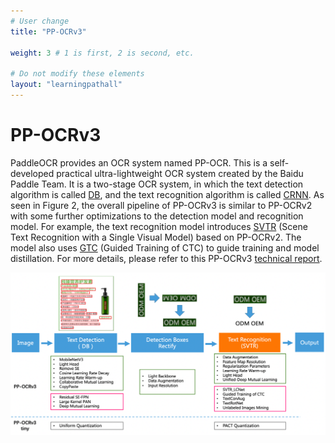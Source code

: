 ```yaml
---
# User change
title: "PP-OCRv3"

weight: 3 # 1 is first, 2 is second, etc.

# Do not modify these elements
layout: "learningpathall"
---
```


# PP-OCRv3
PaddleOCR provides an OCR system named PP-OCR. This is a self-developed practical ultra-lightweight OCR system created by the Baidu Paddle Team. It is a two-stage OCR system, in which the text detection algorithm is called [DB](https://github.com/PaddlePaddle/PaddleOCR/blob/release/2.5/doc/doc_en/algorithm_det_db_en.md), and the text recognition algorithm is called [CRNN](https://github.com/PaddlePaddle/PaddleOCR/blob/release/2.5/doc/doc_en/algorithm_rec_crnn_en.md). As seen in Figure 2, the overall pipeline of PP-OCRv3 is similar to PP-OCRv2 with some further optimizations to the detection model and recognition model. For example, the text recognition model introduces [SVTR](https://arxiv.org/abs/2205.00159) (Scene Text Recognition with a Single Visual Model) based on PP-OCRv2. The model also uses [GTC](https://arxiv.org/pdf/2002.01276.pdf) (Guided Training of CTC) to guide training and model distillation. For more details, please refer to this PP-OCRv3 [technical report](https://arxiv.org/abs/2206.03001v2).

![PP-OCRv3 pipeline diagram #center](./Figure2.png "Figure 2. PP-OCRv3 pipeline diagram (Image source: https://github.com/PaddlePaddle/PaddleOCR/blob/dygraph/doc/doc_en/PP-OCRv3_introduction_en.md)")


